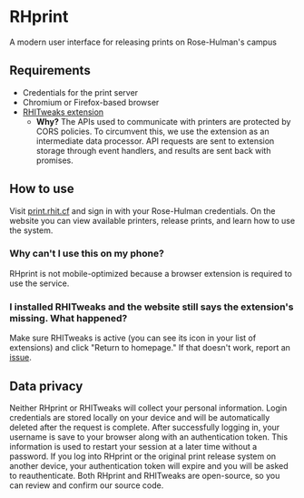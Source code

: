 # RHprint

A modern user interface for releasing prints on Rose-Hulman's campus

## Requirements
- Credentials for the print server
- Chromium or Firefox-based browser
- [RHITweaks extension](https://github.com/cm090/rhitweaks)
  - **Why?** The APIs used to communicate with printers are protected by CORS policies. To circumvent this, we use the extension as an intermediate data processor. API requests are sent to extension storage through event handlers, and results are sent back with promises.

## How to use
Visit [print.rhit.cf](https://print.rhit.cf) and sign in with your Rose-Hulman credentials. On the website you can view available printers, release prints, and learn how to use the system.

### Why can't I use this on my phone?
RHprint is not mobile-optimized because a browser extension is required to use the service.

### I installed RHITweaks and the website still says the extension's missing. What happened?
Make sure RHITweaks is active (you can see its icon in your list of extensions) and click "Return to homepage." If that doesn't work, report an [issue](https://github.com/cm090/rhprint/issues).

## Data privacy
Neither RHprint or RHITweaks will collect your personal information. Login credentials are stored locally on your device and will be automatically deleted after the request is complete. After successfully logging in, your username is save to your browser along with an authentication token. This information is used to restart your session at a later time without a password. If you log into RHprint or the original print release system on another device, your authentication token will expire and you will be asked to reauthenticate. Both RHprint and RHITweaks are open-source, so you can review and confirm our source code.
